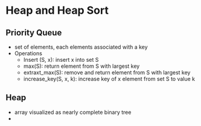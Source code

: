 # Heap and Heap Sort

## Priority Queue

- set of elements, each elements associated with a key
- Operations
  - Insert (S, x): insert x into set S
  - max(S): return element from S with largest key
  - extraxt_max(S): remove and return element from S with largest key
  - increase_key(S, x, k): increase key of x element from set S to value k
  
## Heap

- array visualized as nearly complete binary tree
-
